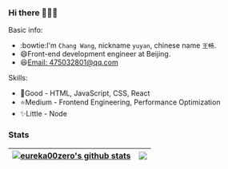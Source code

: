 ### Hi there 👋👋👋

Basic info:
* :bowtie:I'm `Chang Wang`, nickname `yuyan`, chinese name `王畅`.
* :smile:Front-end development engineer at Beijing.
* :laughing:[Email: 475032801@qq.com](mailto:475032801@qq.com)

Skills:
* :star2:Good - HTML, JavaScript, CSS, React
* :star:Medium - Frontend Engineering, Performance Optimization
* :sparkles:Little - Node

### Stats
   
| <a href="https://github.com/eureka00zero"><img align="center" src="https://github-readme-stats.vercel.app/api?username=eureka00zero&show_icons=false&include_all_commits=true&theme=Gradient&hide_border=true" alt="eureka00zero's github stats" /></a> | <a href="https://github.com/eureka00zero"><img align="center" src="https://github-readme-stats.vercel.app/api/top-langs/?username=eureka00zero&layout=compact&theme=Gradient&hide_border=true" /></a> |
| ------------- | ------------- |
